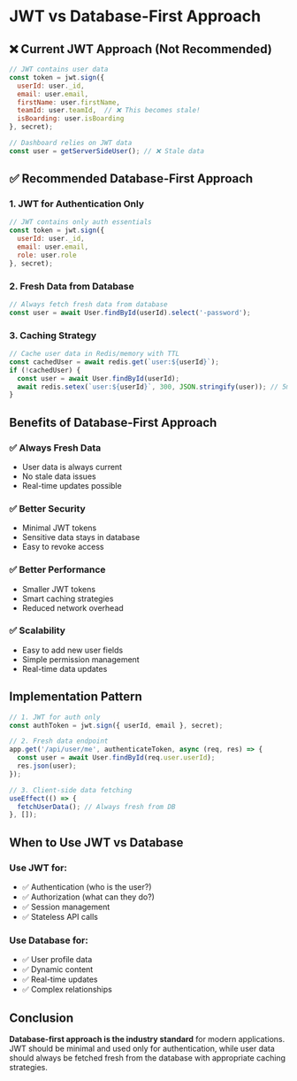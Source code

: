 # JWT vs Database-First Approach

## ❌ Current JWT Approach (Not Recommended)
```javascript
// JWT contains user data
const token = jwt.sign({
  userId: user._id,
  email: user.email,
  firstName: user.firstName,
  teamId: user.teamId,  // ❌ This becomes stale!
  isBoarding: user.isBoarding
}, secret);

// Dashboard relies on JWT data
const user = getServerSideUser(); // ❌ Stale data
```

## ✅ Recommended Database-First Approach

### 1. JWT for Authentication Only
```javascript
// JWT contains only auth essentials
const token = jwt.sign({
  userId: user._id,
  email: user.email,
  role: user.role
}, secret);
```

### 2. Fresh Data from Database
```javascript
// Always fetch fresh data from database
const user = await User.findById(userId).select('-password');
```

### 3. Caching Strategy
```javascript
// Cache user data in Redis/memory with TTL
const cachedUser = await redis.get(`user:${userId}`);
if (!cachedUser) {
  const user = await User.findById(userId);
  await redis.setex(`user:${userId}`, 300, JSON.stringify(user)); // 5min cache
}
```

## Benefits of Database-First Approach

### ✅ Always Fresh Data
- User data is always current
- No stale data issues
- Real-time updates possible

### ✅ Better Security
- Minimal JWT tokens
- Sensitive data stays in database
- Easy to revoke access

### ✅ Better Performance
- Smaller JWT tokens
- Smart caching strategies
- Reduced network overhead

### ✅ Scalability
- Easy to add new user fields
- Simple permission management
- Real-time data updates

## Implementation Pattern

```javascript
// 1. JWT for auth only
const authToken = jwt.sign({ userId, email }, secret);

// 2. Fresh data endpoint
app.get('/api/user/me', authenticateToken, async (req, res) => {
  const user = await User.findById(req.user.userId);
  res.json(user);
});

// 3. Client-side data fetching
useEffect(() => {
  fetchUserData(); // Always fresh from DB
}, []);
```

## When to Use JWT vs Database

### Use JWT for:
- ✅ Authentication (who is the user?)
- ✅ Authorization (what can they do?)
- ✅ Session management
- ✅ Stateless API calls

### Use Database for:
- ✅ User profile data
- ✅ Dynamic content
- ✅ Real-time updates
- ✅ Complex relationships

## Conclusion

**Database-first approach is the industry standard** for modern applications. JWT should be minimal and used only for authentication, while user data should always be fetched fresh from the database with appropriate caching strategies.
